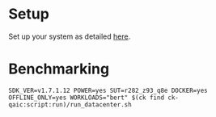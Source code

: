 # Setup
Set up your system as detailed [here](https://github.com/krai/ck-qaic/blob/main/script/setup.docker/README.md).

# Benchmarking
```
SDK_VER=v1.7.1.12 POWER=yes SUT=r282_z93_q8e DOCKER=yes OFFLINE_ONLY=yes WORKLOADS="bert" $(ck find ck-qaic:script:run)/run_datacenter.sh
```
